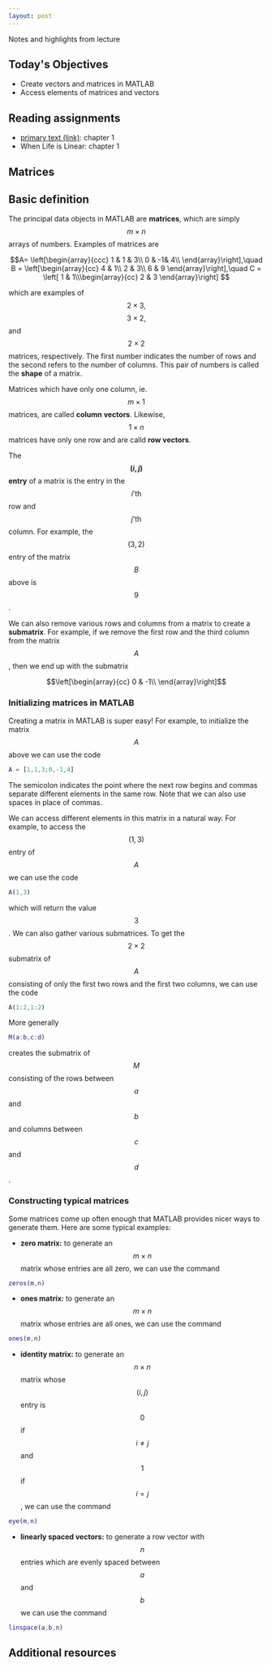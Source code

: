 ```yaml
---
layout: post
---
```


Notes and highlights from lecture

## Today's Objectives

* Create vectors and matrices in MATLAB
* Access elements of matrices and vectors

## Reading assignments

* <a target="_parent" href="../extras/textbook.pdf">primary text (link)</a>: chapter 1
* When Life is Linear: chapter 1

## Matrices

## Basic definition
The principal data objects in MATLAB are **matrices**, which are simply $$m\times n$$ arrays of numbers.  Examples of matrices are

$$A=  \left[\begin{array}{ccc}
1 & 1 & 3\\
0 & -1& 4\\
\end{array}\right],\quad
B = \left[\begin{array}{cc}
4 & 1\\
2 & 3\\
6 & 9
\end{array}\right],\quad
C = \left[
1 & 1\\\begin{array}{cc}
2 & 3
\end{array}\right]
$$

which are examples of $$2\times 3,$$ $$3\times 2,$$ and $$2\times 2$$ matrices, respectively.  The first number indicates the number of rows and the second refers to the number of columns.  This pair of numbers is called the **shape** of a matrix.

Matrices which have only one column, ie. $$m\times 1$$ matrices, are called **column vectors**.  Likewise, $$1\times n$$ matrices have only one row and are calld **row vectors**.

The **$$(i,j)$$ entry** of a matrix is the entry in the $$i\text{'th}$$ row and $$j\text{'th}$$ column.  For example, the $$(3,2)$$ entry of the matrix $$B$$ above is $$9$$.

We can also remove various rows and columns from a matrix to create a **submatrix**.  For example, if we remove the first row and the third column from the matrix $$A$$, then we end up with the submatrix

$$\left[\begin{array}{cc}
0 & -1\\
\end{array}\right]$$

### Initializing matrices in MATLAB
Creating a matrix in MATLAB is super easy!  For example, to initialize the matrix $$A$$ above we can use the code

```Matlab
A = [1,1,3;0,-1,4]
```
The semicolon indicates the point where the next row begins and commas separate different elements in the same row.  Note that we can also use spaces in place of commas.

We can access different elements in this matrix in a natural way.  For example, to access the $$(1,3)$$ entry of $$A$$ we can use the code

```Matlab
A(1,3)
```

which will return the value $$3$$.  We can also gather various submatrices.  To get the $$2\times 2$$ submatrix of $$A$$ consisting of only the first two rows and the first two columns, we can use the code

```Matlab
A(1:2,1:2)
```

More generally

```Matlab
M(a:b,c:d)
```
creates the submatrix of $$M$$ consisting of the rows between $$a$$ and $$b$$ and columns between $$c$$ and $$d$$.

### Constructing typical matrices
Some matrices come up often enough that MATLAB provides nicer ways to generate them.  Here are some typical examples:
* **zero matrix:** to generate an $$m\times n$$ matrix whose entries are all zero, we can use the command

```Matlab
zeros(m,n)
```

* **ones matrix:** to generate an $$m\times n$$ matrix whose entries are all ones, we can use the command

```Matlab
ones(m,n)
```

* **identity matrix:** to generate an $$n\times n$$ matrix whose $$(i,j)$$ entry is $$0$$ if $$i\neq j$$ and $$1$$ if $$i=j$$, we can use the command

```Matlab
eye(m,n)
```

* **linearly spaced vectors:** to generate a row vector with $$n$$ entries which are evenly spaced between $$a$$ and $$b$$ we can use the command

```Matlab
linspace(a,b,n)
```

## Additional resources


